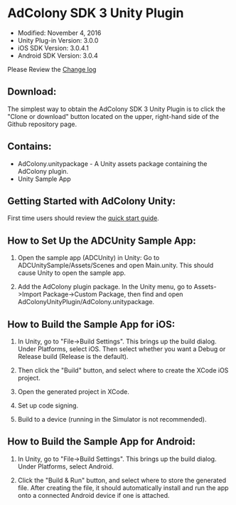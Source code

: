 AdColony SDK 3 Unity Plugin
============================================
* Modified: November 4, 2016
* Unity Plug-in Version: 3.0.0
* iOS SDK Version: 3.0.4.1
* Android SDK Version: 3.0.4

Please Review the [Change log](CHANGELOG.md)

Download:
---------------------------------------
The simplest way to obtain the AdColony SDK 3 Unity Plugin is to click the "Clone or download" button located on the upper, right-hand side of the Github repository page.

Contains:
---------------------------------------
* AdColony.unitypackage - A Unity assets package containing the AdColony plugin.
* Unity Sample App

Getting Started with AdColony Unity:
---------------------------------------
First time users should review the [quick start guide](https://github.com/AdColony/AAdColony-Unity-SDK-3/wiki).

How to Set Up the ADCUnity Sample App:
--------------------------------------
1) Open the sample app (ADCUnity) in Unity:
    Go to ADCUnitySample/Assets/Scenes and open Main.unity. This should cause Unity to open the sample app.

2) Add the AdColony plugin package.
    In the Unity menu, go to Assets->Import Package->Custom Package, then find and open AdColonyUnityPlugin/AdColony.unitypackage. 

How to Build the Sample App for iOS:
--------------------------------------
1) In Unity, go to "File->Build Settings". This brings up the build dialog. Under Platforms, select iOS. Then select whether you want a Debug or Release build (Release is the default).

2) Then click the "Build" button, and select where to create the XCode iOS project.

3) Open the generated project in XCode.

4) Set up code signing.

5) Build to a device (running in the Simulator is not recommended).

How to Build the Sample App for Android:
--------------------------------------
1) In Unity, go to "File->Build Settings". This brings up the build dialog.  Under Platforms, select Android.

2) Click the "Build & Run" button, and select where to store the generated file. After creating the file, it should automatically install and run the app onto a connected Android device if one is attached.
